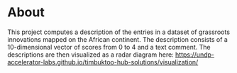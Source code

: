 # About
This project computes a description of the entries in a dataset of grassroots innovations mapped on the African continent. The description consists of a 10-dimensional vector of scores from 0 to 4 and a text comment. The descriptions are then visualized as a radar diagram here: https://undp-accelerator-labs.github.io/timbuktoo-hub-solutions/visualization/
